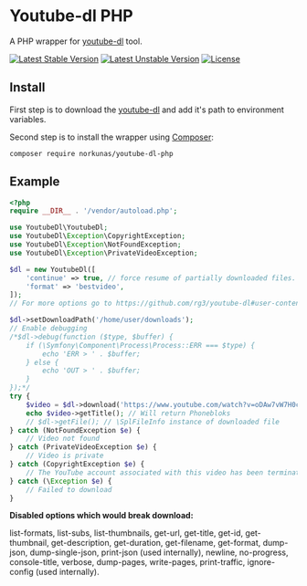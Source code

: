 # Youtube-dl PHP
A PHP wrapper for [youtube-dl](https://github.com/rg3/youtube-dl) tool.

[![Latest Stable Version](https://poser.pugx.org/norkunas/youtube-dl-php/v/stable.svg)](https://packagist.org/packages/norkunas/youtube-dl-php)
[![Latest Unstable Version](https://poser.pugx.org/norkunas/youtube-dl-php/v/unstable.svg)](https://packagist.org/packages/norkunas/youtube-dl-php)
[![License](https://poser.pugx.org/norkunas/youtube-dl-php/license.svg)](https://packagist.org/packages/norkunas/youtube-dl-php)

## Install
First step is to download the [youtube-dl](http://rg3.github.io/youtube-dl/download.html) and add it's path to
environment variables.

Second step is to install the wrapper using [Composer](http://getcomposer.org/):
```
composer require norkunas/youtube-dl-php
```

## Example
```php
<?php
require __DIR__ . '/vendor/autoload.php';

use YoutubeDl\YoutubeDl;
use YoutubeDl\Exception\CopyrightException;
use YoutubeDl\Exception\NotFoundException;
use YoutubeDl\Exception\PrivateVideoException;

$dl = new YoutubeDl([
    'continue' => true, // force resume of partially downloaded files. By default, youtube-dl will resume downloads if possible.
    'format' => 'bestvideo',
]);
// For more options go to https://github.com/rg3/youtube-dl#user-content-options

$dl->setDownloadPath('/home/user/downloads');
// Enable debugging
/*$dl->debug(function ($type, $buffer) {
    if (\Symfony\Component\Process\Process::ERR === $type) {
        echo 'ERR > ' . $buffer;
    } else {
        echo 'OUT > ' . $buffer;
    }
});*/
try {
    $video = $dl->download('https://www.youtube.com/watch?v=oDAw7vW7H0c');
    echo $video->getTitle(); // Will return Phonebloks
    // $dl->getFile(); // \SplFileInfo instance of downloaded file
} catch (NotFoundException $e) {
    // Video not found
} catch (PrivateVideoException $e) {
    // Video is private
} catch (CopyrightException $e) {
    // The YouTube account associated with this video has been terminated due to multiple third-party notifications of copyright infringement
} catch (\Exception $e) {
    // Failed to download
}
```

**Disabled options which would break download:**

list-formats, list-subs, list-thumbnails, get-url, get-title, get-id, get-thumbnail, get-description, get-duration, get-filename, get-format, dump-json, dump-single-json, print-json (used internally), newline, no-progress, console-title, verbose, dump-pages, write-pages, print-traffic, ignore-config (used internally).

